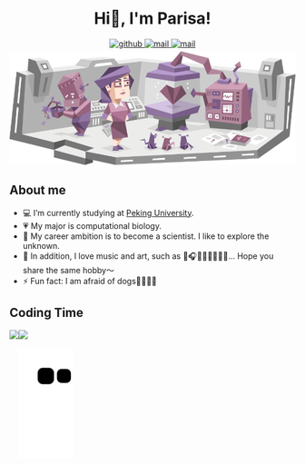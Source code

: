 <h1 align="center">
  Hi👋, I'm Parisa!
</h1>

<div align="center">
  <a href="https://github.com/PeiwenJi" target="_blank">
    <img src=https://img.shields.io/badge/-Github-080808?&style=for-the-badge&logo=github&logoColor=white alt=github style="margin-bottom: 5px;" />
  </a> 
  <a href="https://peiwenji.github.io" target="_blank">
    <img src=https://img.shields.io/badge/-Blog-eb5143?style=for-the-badge&logoColor=white alt=mail style="margin-bottom: 5px;" />
  </a>
  <a href="mailto:jipw@mail.cbi.pku.edu.cn" target="_blank">
    <img src=https://img.shields.io/badge/-Email-4abec9?style=for-the-badge&logo=Gmail&logoColor=white alt=mail style="margin-bottom: 5px;" />
  </a>
</div> 

<div align="center">
  <img src="https://github.com/PeiwenJi/PeiwenJi/blob/main/images/2.png" height="200">
</div>

## About me
- 💻 I’m currently studying at [Peking University](https://www.pku.edu.cn/).  
- 💗 My major is computational biology.   
- 🤩 My career ambition is to become a scientist. I like to explore the unknown.
- 🎼 In addition, I love music and art, such as 🎻🎧🏸🏊‍♀️💃🥊🎨... Hope you share the same hobby～
- ⚡ Fun fact: I am afraid of dogs🤨😣😰🤫   

## Coding Time
<div>
  <img height="165" align="left" src="https://github-readme-stats.vercel.app/api?username=PeiwenJi&theme=calm&show_icons=true" />
  <img src="https://github-readme-stats.vercel.app/api/top-langs/?username=PeiwenJi&theme=calm&langs_count=6&layout=compact" />
</div>

![](https://raw.githubusercontent.com/PeiwenJi/PeiwenJi/output/github-contribution-grid-snake.svg)
